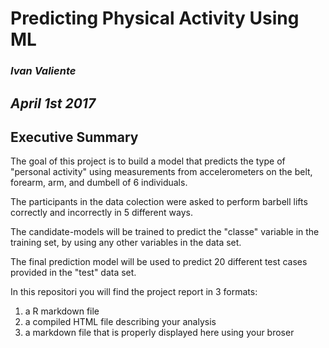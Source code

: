 
# Predicting Physical Activity Using ML

### *Ivan Valiente*

## *April 1st 2017*


## Executive Summary

The goal of this project is to build a model that predicts the type of "personal activity" using measurements from accelerometers on the belt, forearm, arm, and dumbell of 6 individuals.

The participants in the data colection were asked to perform barbell lifts correctly and incorrectly in 5 
different ways.

The candidate-models will be trained to predict the "classe" variable in the training set, by using any other 
variables in the data set.

The final prediction model will be used to predict 20 different test cases provided in the "test" data set.

In this repositori you will find the project report in 3 formats:

1.  a R markdown file
2. a compiled HTML file describing your analysis
3. a markdown file that is properly displayed here using your broser
